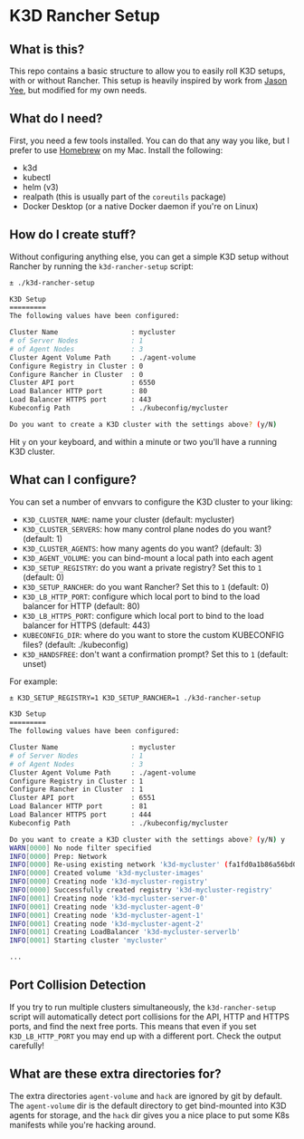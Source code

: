 # K3D Rancher Setup

## What is this?
This repo contains a basic structure to allow you to easily roll K3D setups, with or without Rancher. This setup is heavily inspired by work from [Jason Yee](https://github.com/jwsy), but modified for my own needs.

## What do I need?
First, you need a few tools installed. You can do that any way you like, but I prefer to use [Homebrew](https://brew.sh) on my Mac. Install the following:

- k3d
- kubectl
- helm (v3)
- realpath (this is usually part of the `coreutils` package)
- Docker Desktop (or a native Docker daemon if you're on Linux)

## How do I create stuff?
Without configuring anything else, you can get a simple K3D setup without Rancher by running the `k3d-rancher-setup` script: 

```bash
± ./k3d-rancher-setup

K3D Setup
=========
The following values have been configured:

Cluster Name                  : mycluster
# of Server Nodes             : 1
# of Agent Nodes              : 3
Cluster Agent Volume Path     : ./agent-volume
Configure Registry in Cluster : 0
Configure Rancher in Cluster  : 0
Cluster API port              : 6550
Load Balancer HTTP port       : 80
Load Balancer HTTPS port      : 443
Kubeconfig Path               : ./kubeconfig/mycluster

Do you want to create a K3D cluster with the settings above? (y/N)
```

Hit `y` on your keyboard, and within a minute or two you'll have a running K3D cluster.

## What can I configure?
You can set a number of envvars to configure the K3D cluster to your liking:

- `K3D_CLUSTER_NAME`: name your cluster (default: mycluster)
- `K3D_CLUSTER_SERVERS`: how many control plane nodes do you want? (default: 1)
- `K3D_CLUSTER_AGENTS`: how many agents do you want? (default: 3)
- `K3D_AGENT_VOLUME`: you can bind-mount a local path into each agent
- `K3D_SETUP_REGISTRY`: do you want a private registry? Set this to `1` (default: 0)
- `K3D_SETUP_RANCHER`: do you want Rancher? Set this to `1` (default: 0)
- `K3D_LB_HTTP_PORT`: configure which local port to bind to the load balancer for HTTP (default: 80)
- `K3D_LB_HTTPS_PORT`: configure which local port to bind to the load balancer for HTTPS (default: 443)
- `KUBECONFIG_DIR`: where do you want to store the custom KUBECONFIG files? (default: ./kubeconfig)
- `K3D_HANDSFREE`: don't want a confirmation prompt? Set this to `1` (default: unset)

For example:

```bash
± K3D_SETUP_REGISTRY=1 K3D_SETUP_RANCHER=1 ./k3d-rancher-setup

K3D Setup
=========
The following values have been configured:

Cluster Name                  : mycluster
# of Server Nodes             : 1
# of Agent Nodes              : 3
Cluster Agent Volume Path     : ./agent-volume
Configure Registry in Cluster : 1
Configure Rancher in Cluster  : 1
Cluster API port              : 6551
Load Balancer HTTP port       : 81
Load Balancer HTTPS port      : 444
Kubeconfig Path               : ./kubeconfig/mycluster

Do you want to create a K3D cluster with the settings above? (y/N) y
WARN[0000] No node filter specified
INFO[0000] Prep: Network
INFO[0000] Re-using existing network 'k3d-mycluster' (fa1fd0a1b86a56bd0ebf02a523356fb142ca665294752c2e41c83df4a895853e)
INFO[0000] Created volume 'k3d-mycluster-images'
INFO[0000] Creating node 'k3d-mycluster-registry'
INFO[0000] Successfully created registry 'k3d-mycluster-registry'
INFO[0001] Creating node 'k3d-mycluster-server-0'
INFO[0001] Creating node 'k3d-mycluster-agent-0'
INFO[0001] Creating node 'k3d-mycluster-agent-1'
INFO[0001] Creating node 'k3d-mycluster-agent-2'
INFO[0001] Creating LoadBalancer 'k3d-mycluster-serverlb'
INFO[0001] Starting cluster 'mycluster'

...
```

## Port Collision Detection
If you try to run multiple clusters simultaneously, the `k3d-rancher-setup` script will automatically detect port collisions for the API, HTTP and HTTPS ports, and find the next free ports. This means that even if you set `K3D_LB_HTTP_PORT` you may end up with a different port. Check the output carefully!

## What are these extra directories for?
The extra directories `agent-volume` and `hack` are ignored by git by default. The `agent-volume` dir is the default directory to get bind-mounted into K3D agents for storage, and the `hack` dir gives you a nice place to put some K8s manifests while you're hacking around.

